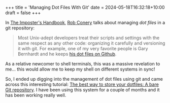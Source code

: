 +++
title = 'Managing Dot Files With Git'
date = 2024-05-18T16:32:18+10:00
draft = false
+++


In [The Imposter's Handbook](https://bigmachine.io/products/the-imposters-handbook), [Rob Conery](https://rob.conery.io/) talks about managing *dot files* in a git repository:

> Most Unix-adept developers treat their scripts and settings with the same respect as any other code: organizing it carefully and versioning it with git. For example, one of my very favorite people is Gary Bernhardt and he keeps [his dot files on Github](https://github.com/garybernhardt/dotfiles).

As a relative newcomer to shell terminals, this was a massive revelation to me... this would allow me to keep my shell on different systems in sync!

So, I ended up digging into the management of dot files using git and came across this interesting tutorial: [The best way to store your dotfiles: A bare Git repository](https://www.atlassian.com/git/tutorials/dotfiles). I have been using this system for a couple of months and it has been working really well.
